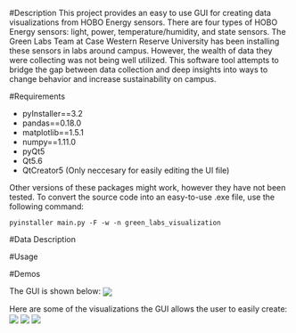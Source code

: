 #Description
This project provides an easy to use GUI for creating data visualizations from HOBO Energy sensors. 
There are four types of HOBO Energy sensors: light, power, temperature/humidity, and state sensors.
The Green Labs Team at Case Western Reserve University has been installing these sensors in labs around campus.
However, the wealth of data they were collecting was not being well utilized.
This software tool attempts to bridge the gap between data collection and deep insights into ways to change behavior and increase sustainability on campus.

#Requirements
* pyInstaller==3.2
* pandas==0.18.0
* matplotlib==1.5.1
* numpy==1.11.0
* pyQt5
* Qt5.6
* QtCreator5 (Only neccesary for easily editing the UI file)

Other versions of these packages might work, however they have not been tested.
To convert the source code into an easy-to-use .exe file, use the following command:

`pyinstaller main.py -F -w -n green_labs_visualization`

#Data Description


#Usage


#Demos

The GUI is shown below:
<img align="center" src="https://cloud.githubusercontent.com/assets/6250320/15837941/9efefafe-2c09-11e6-9d98-e7ac68c50df7.PNG">


Here are some of the visualizations the GUI allows the user to easily create:
<img align="center" src="https://cloud.githubusercontent.com/assets/6250320/15837951/a7f1655c-2c09-11e6-9575-e2f61eaa6a22.png">
<img align="center" src="https://cloud.githubusercontent.com/assets/6250320/15837954/adce343c-2c09-11e6-93b7-01c48aee99be.png">
<img align="center" src="https://cloud.githubusercontent.com/assets/6250320/15837946/a405183a-2c09-11e6-841f-1f3d6e58629b.png">
